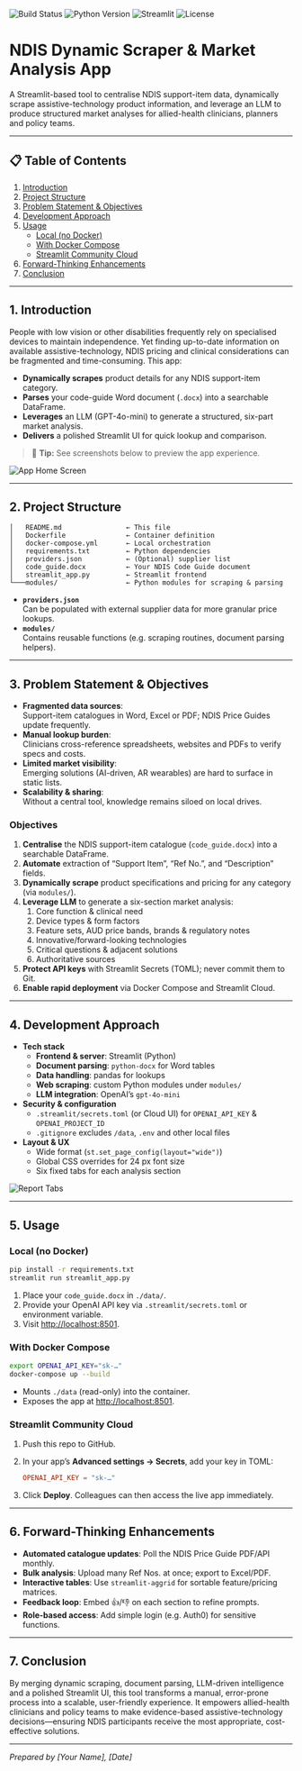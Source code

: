 <!-- Badges -->
![Build Status](https://img.shields.io/github/actions/workflow/status/stu2454/at-lookup-tool/ci.yml)
![Python Version](https://img.shields.io/badge/python-3.11-blue)
![Streamlit](https://img.shields.io/badge/streamlit-%3E%3D1.24.0-ff69b4)
![License](https://img.shields.io/github/license/stu2454/at-lookup-tool)

# NDIS Dynamic Scraper & Market Analysis App

A Streamlit-based tool to centralise NDIS support-item data, dynamically scrape assistive-technology product information, and leverage an LLM to produce structured market analyses for allied-health clinicians, planners and policy teams.

---

## 📋 Table of Contents

1. [Introduction](#1-introduction)  
2. [Project Structure](#2-project-structure)  
3. [Problem Statement & Objectives](#3-problem-statement--objectives)  
4. [Development Approach](#4-development-approach)  
5. [Usage](#5-usage)  
   - [Local (no Docker)](#local-no-docker)  
   - [With Docker Compose](#with-docker-compose)  
   - [Streamlit Community Cloud](#streamlit-community-cloud)  
6. [Forward-Thinking Enhancements](#6-forward-thinking-enhancements)  
7. [Conclusion](#7-conclusion)  

---

## 1. Introduction

People with low vision or other disabilities frequently rely on specialised devices to maintain independence. Yet finding up-to-date information on available assistive-technology, NDIS pricing and clinical considerations can be fragmented and time-consuming. This app:

- **Dynamically scrapes** product details for any NDIS support-item category.  
- **Parses** your code-guide Word document (`.docx`) into a searchable DataFrame.  
- **Leverages** an LLM (GPT-4o-mini) to generate a structured, six-part market analysis.  
- **Delivers** a polished Streamlit UI for quick lookup and comparison.

> 🚀 **Tip:** See screenshots below to preview the app experience.

![App Home Screen](assets/screenshot_home.png)

---

## 2. Project Structure

```
│   README.md                ← This file  
│   Dockerfile               ← Container definition  
│   docker-compose.yml       ← Local orchestration  
│   requirements.txt         ← Python dependencies  
│   providers.json           ← (Optional) supplier list  
│   code_guide.docx          ← Your NDIS Code Guide document  
│   streamlit_app.py         ← Streamlit frontend  
└───modules/                 ← Python modules for scraping & parsing  
```

- **`providers.json`**  
  Can be populated with external supplier data for more granular price lookups.  
- **`modules/`**  
  Contains reusable functions (e.g. scraping routines, document parsing helpers).

---

## 3. Problem Statement & Objectives

- **Fragmented data sources**:  
  Support-item catalogues in Word, Excel or PDF; NDIS Price Guides update frequently.  
- **Manual lookup burden**:  
  Clinicians cross-reference spreadsheets, websites and PDFs to verify specs and costs.  
- **Limited market visibility**:  
  Emerging solutions (AI-driven, AR wearables) are hard to surface in static lists.  
- **Scalability & sharing**:  
  Without a central tool, knowledge remains siloed on local drives.

### Objectives

1. **Centralise** the NDIS support-item catalogue (`code_guide.docx`) into a searchable DataFrame.  
2. **Automate** extraction of “Support Item”, “Ref No.”, and “Description” fields.  
3. **Dynamically scrape** product specifications and pricing for any category (via `modules/`).  
4. **Leverage LLM** to generate a six-section market analysis:
   1. Core function & clinical need  
   2. Device types & form factors  
   3. Feature sets, AUD price bands, brands & regulatory notes  
   4. Innovative/forward-looking technologies  
   5. Critical questions & adjacent solutions  
   6. Authoritative sources  
5. **Protect API keys** with Streamlit Secrets (TOML); never commit them to Git.  
6. **Enable rapid deployment** via Docker Compose and Streamlit Cloud.

---

## 4. Development Approach

- **Tech stack**  
  - **Frontend & server**: Streamlit (Python)  
  - **Document parsing**: `python-docx` for Word tables  
  - **Data handling**: pandas for lookups  
  - **Web scraping**: custom Python modules under `modules/`  
  - **LLM integration**: OpenAI’s `gpt-4o-mini`  
- **Security & configuration**  
  - `.streamlit/secrets.toml` (or Cloud UI) for `OPENAI_API_KEY` & `OPENAI_PROJECT_ID`  
  - `.gitignore` excludes `/data`, `.env` and other local files  
- **Layout & UX**  
  - Wide format (`st.set_page_config(layout="wide")`)  
  - Global CSS overrides for 24 px font size  
  - Six fixed tabs for each analysis section  

![Report Tabs](assets/screenshot_tabs.png)

---

## 5. Usage

### Local (no Docker)

```bash
pip install -r requirements.txt
streamlit run streamlit_app.py
```

1. Place your `code_guide.docx` in `./data/`.  
2. Provide your OpenAI API key via `.streamlit/secrets.toml` or environment variable.  
3. Visit <http://localhost:8501>.

### With Docker Compose

```bash
export OPENAI_API_KEY="sk-…"
docker-compose up --build
```

- Mounts `./data` (read-only) into the container.  
- Exposes the app at <http://localhost:8501>.

### Streamlit Community Cloud

1. Push this repo to GitHub.  
2. In your app’s **Advanced settings → Secrets**, add your key in TOML:

   ```toml
   OPENAI_API_KEY = "sk-…"
   ```

3. Click **Deploy**. Colleagues can then access the live app immediately.

---

## 6. Forward-Thinking Enhancements

- **Automated catalogue updates**: Poll the NDIS Price Guide PDF/API monthly.  
- **Bulk analysis**: Upload many Ref Nos. at once; export to Excel/PDF.  
- **Interactive tables**: Use `streamlit-aggrid` for sortable feature/pricing matrices.  
- **Feedback loop**: Embed 👍/👎 on each section to refine prompts.  
- **Role-based access**: Add simple login (e.g. Auth0) for sensitive functions.

---

## 7. Conclusion

By merging dynamic scraping, document parsing, LLM-driven intelligence and a polished Streamlit UI, this tool transforms a manual, error-prone process into a scalable, user-friendly experience. It empowers allied-health clinicians and policy teams to make evidence-based assistive-technology decisions—ensuring NDIS participants receive the most appropriate, cost-effective solutions.

---

*Prepared by [Your Name], [Date]*
